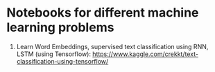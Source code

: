 # Notebooks for different machine learning problems

1. Learn Word Embeddings, supervised text classification using RNN, LSTM (using Tensorflow): https://www.kaggle.com/crekkt/text-classification-using-tensorflow/
